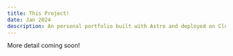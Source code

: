 ```yaml
---
title: This Project!
date: Jan 2024
description: An personal portfolio built with Astro and deployed on Cloudflare Pages 
---
```


More detail coming soon!